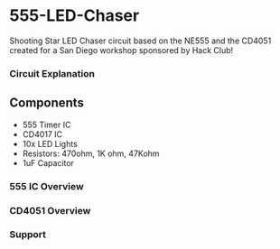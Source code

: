 # 555-LED-Chaser
Shooting Star LED Chaser circuit based on the NE555 and the CD4051 created for a San Diego workshop sponsored by Hack Club!

### Circuit Explanation

## Components
- 555 Timer IC
- CD4017 IC
- 10x LED Lights
- Resistors: 470ohm, 1K ohm, 47Kohm
- 1uF Capacitor

### 555 IC Overview 

### CD4051 Overview

### Support
